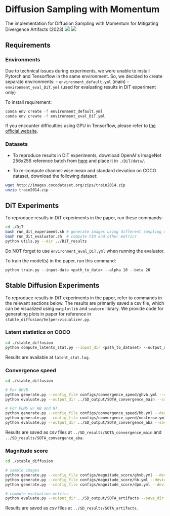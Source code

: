 # Diffusion Sampling with Momentum
The implementation for Diffusion Sampling with Momentum for Mitigating Divergence Artifacts (2023)
[![][colab]][SD-colab] [![][huggingface]][huggingface-link]

[colab]: <https://colab.research.google.com/assets/colab-badge.svg>
[SD-colab]: <https://colab.research.google.com/drive/1hGIltfD_MY8UUkMeINel3JeoHMyQLivs>
[huggingface]: <https://img.shields.io/badge/%F0%9F%A4%97%20Hugging%20Face-Spaces-blue>
[huggingface-link]: <https://docs.google.com/document/d/1-hGR6VEhHkIbhsodT_KGL3ivWt4NFj3qRbOZjU-hB4E/edit?usp=sharing>

## Requirements

### Environments
Due to technical issues during experiments, we were unable to install Pytorch and Tensorflow in the same environment. So, we decided to create separate environments:
    - ```environment_default.yml``` (main)
    - ```environment_eval_DiT.yml``` (used for evaluating results in DiT experiment only)

To install requirement:

```bash
conda env create -f environment_default.yml
conda env create -f environment_eval_DiT.yml
```

If you encounter difficulties using GPU in Tensorflow, please refer to [the official website](https://www.tensorflow.org/install/pip).

### Datasets
- To reproduce results in DiT experiments, download OpenAI's ImageNet 256x256 reference batch from [here](https://openaipublic.blob.core.windows.net/diffusion/jul-2021/ref_batches/imagenet/256/VIRTUAL_imagenet256_labeled.npz) and place it in ```./DiT/data/```.

- To re-compute channel-wise mean and standard deviation on COCO dataset, download the following dataset:

```bash
wget http://images.cocodataset.org/zips/train2014.zip
unzip train2014.zip
```

## DiT Experiments

To reproduce results in DiT experiments in the paper, run these commands:
```bash
cd ./DiT
bash run_dit_experiment.sh # generate images using different sampling methods
bash run_dit_evaluator.sh  # compute FID and other metrics
python utils.py --dir ../DiT_results
```
Do NOT forget to use ```environment_eval_DiT.yml``` when running the evaluator.

To train the model(s) in the paper, run this command:

```train
python train.py --input-data <path_to_data> --alpha 10 --beta 20
```

## Stable Diffusion Experiments
To reproduce results in DiT experiments in the paper, refer to commands in the relevant sections below. The results are primarily saved a csv file, which can be visualized using ```matplotlib``` and ```seaborn``` library. We provide code for generating plots in paper for reference in ```stable_diffusion/helper/visualizer.py```.

### Latent statistics on COCO
```bash
cd ./stable_diffusion
python compute_latents_stat.py --input_dir <path_to_dataset> --output_dir <path_to_save_latents> --device "cuda:0" > latent_stat.log
```
Results are available at ```latent_stat.log```.

### Convergence speed
```bash
cd ./stable_diffusion

# For GHVB
python generate.py --config_file configs/convergence_speed/ghvb.yml --device "cuda:0"
python evaluate.py --output_dir ../SD_output/SOTA_convergence_main --save_dir ../SD_results/SOTA_convergence_main --mode all --folder_gt "ghvb"

# For PLMS w/ HB and NT
python generate.py --config_file configs/convergence_speed/hb.yml --device "cuda:0"
python generate.py --config_file configs/convergence_speed/nesterov.yml --device "cuda:0"
python evaluate.py --output_dir ../SD_output/SOTA_convergence_aba --save_dir ../SD_results/SOTA_convergence_aba --mode all --folder_gt "hb"
```
Results are saved as csv files at ```../SD_results/SOTA_convergence_main``` and ```../SD_results/SOTA_convergence_aba```.


### Magnitude score
```bash
cd ./stable_diffusion

# sample images
python generate.py --config_file configs/magnitude_score/ghvb.yml --device "cuda:0"
python generate.py --config_file configs/magnitude_score/hb.yml --device "cuda:0"
python generate.py --config_file configs/magnitude_score/dpm.yml --device "cuda:0"

# compute evaluation metrics
python evaluate.py --output_dir ../SD_output/SOTA_artifacts --save_dir ../SD_results/SOTA_artifacts --mode all --folder_gt "ghvb"
```
Results are saved as csv files at ```../SD_results/SOTA_artifacts```.